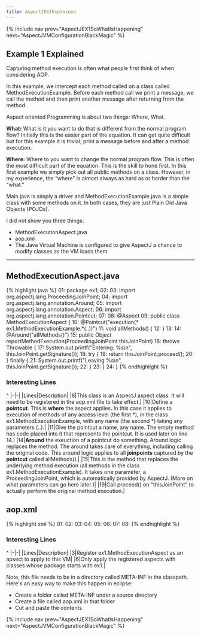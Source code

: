 ```yaml
---
title: AspectJEX1Explained
---
```

{% include nav prev="AspectJEX1SoWhatIsHappening" next="AspectJVMConfigurationBlackMagic" %}

## Example 1 Explained
Capturing method execution is often what people first think of when considering AOP.

In this example, we intercept each method called on a class called MethodExecutionExample. Before each method call we print a message, we call the method and then print another message after returning from the method.

Aspect oriented Programming is about two things: Where, What.

**What:** What is it you want to do that is different from the normal program flow? Initially this is the easier part of the equation. It can get quite difficult but for this example it is trivial; print a message before and after a method execution.

**Where:** Where to you want to change the normal program flow. This is often the most difficult part of the equation. This is the skill to hone first. In this first example we simply pick out all public methods on a class. However, in my experience, the “where” is almost always as hard as or harder than the "what."

Main.java is simply a driver and MethodExecutionExample.java is a simple class with some methods on it. In both cases, they are just Plain Old Java Objects (POJOs).

I did not show you three things:
* MethodExecutionAspect.java
* aop.xml
* The Java Virtual Machine is configured to give AspectJ a chance to modify classes as the VM loads them

----
## MethodExecutionAspect.java
{% highlight java %}
01: package ex1;
02: 
03: import org.aspectj.lang.ProceedingJoinPoint;
04: import org.aspectj.lang.annotation.Around;
05: import org.aspectj.lang.annotation.Aspect;
06: import org.aspectj.lang.annotation.Pointcut;
07: 
08: @Aspect
09: public class MethodExecutionAspect {
10:     @Pointcut("execution(* ex1.MethodExecutionExample.*(..))")
11:     void allMethods() {
12:     }
13: 
14:     @Around("allMethods()")
15:     public Object reportMethodExecution(ProceedingJoinPoint thisJoinPoint)
16:             throws Throwable {
17:         System.out.printf("Entering: %s\n", thisJoinPoint.getSignature());
18:         try {
19:             return thisJoinPoint.proceed();
20:         } finally {
21:             System.out.printf("Leaving %s\n", thisJoinPoint.getSignature());
22:         }
23:     }
24: }
{% endhighlight %}
### Interesting Lines
^
|-|-|
|Lines|Description|
|8|This class is an AspectJ aspect class. It will need to be registered in the aop.xml file to take effect.|
|10|Define a **pointcut**. This is **where** the aspect applies. In this case it applies to execution of methods of any access level (the first *), in the class ex1.MethodExecutionExample, with any name (the second *) taking any parameters (..).|
|11|Give the pointcut a name, any name. The empty method has code placed into it that represents the pointcut. It is used later on line 14.|
|14|**Around** the exeuction of a pointcut do something. Around logic replaces the method. The around takes care of everything, including calling the original code. This around logic applies to all **joinpoints** captured by the **pointcut** called allMethods().|
|15|This is the method that replaces the underlying method execution (all methods in the class ex1.MethodExecutionExample). It takes one parameter, a ProceedingJoinPoint, which is automatically provided by AspectJ. (More on what parameters can go here later.)|
|19|Call proceed() on "thisJoinPoint" to actually perform the original method execution.|

## aop.xml
{% highlight xml %}
01: <aspectj>
02: 	<aspects>
03: 		<aspect name="ex1.MethodExecutionAspect"/>
04: 	</aspects>
05: 	<weaver>
06: 		<include within="ex1.*"/>
07: 	</weaver>
08: </aspectj>
{% endhighlight %}

### Interesting Lines
^
|-|-|
|Lines|Description|
|3|Register ex1.MethodExecutionAspect as an apsect to apply to this VM|
|6|Only apply the registered aspects with classes whose package starts with ex1.|

Note, this file needs to be in a directory called META-INF in the classpath. Here's an easy way to make this happen in eclipse:
* Create a folder called META-INF under a source directory
* Create a file called aop.xml in that folder
* Cut and paste the contents

{% include nav prev="AspectJEX1SoWhatIsHappening" next="AspectJVMConfigurationBlackMagic" %}
